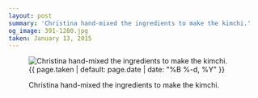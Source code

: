 ```yaml
---
layout: post
summary: 'Christina hand-mixed the ingredients to make the kimchi.'
og_image: 391-1280.jpg
taken: January 13, 2015
---
```


<figure class="post" data-src="{{ site.assets_url }}/{{ page.og_image }}">
<img alt="Christina hand-mixed the ingredients to make the kimchi." sizes="(min-width: 700px) 50vw, calc(100vw - 2rem)" src="{{ site.assets_url }}/391-640.jpg" srcset="{{ site.assets_url }}/391-1280.jpg 1280w, {{ site.assets_url }}/391-960.jpg 960w, {{ site.assets_url }}/391-640.jpg 640w, {{ site.assets_url }}/391-320.jpg 320w"/>
<figcaption>
<time>{{ page.taken | default: page.date | date: "%B %-d, %Y" }}</time>
<p>Christina hand-mixed the ingredients to make the kimchi.</p>
</figcaption>
</figure>
